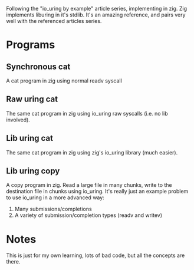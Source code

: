 Following the "io_uring by example" article series, implementing in zig. Zig
implements liburing in it's stdlib. It's an amazing reference, and pairs very
well with the referenced articles series.

# Programs
## Synchronous cat
A cat program in zig using normal readv syscall

## Raw uring cat
The same cat program in zig using io_uring raw syscalls (i.e. no lib involved).

## Lib uring cat
The same cat program in zig using zig's io_uring library (much easier).

## Lib uring copy
A copy program in zig. Read a large file in many chunks, write to the
destination file in chunks using io_uring. It's really just an example problem
to use io_uring in a more advanced way:
1. Many submissions/completions
1. A variety of submission/completion types (readv and writev)

# Notes
This is just for my own learning, lots of bad code, but all the concepts are
there.
